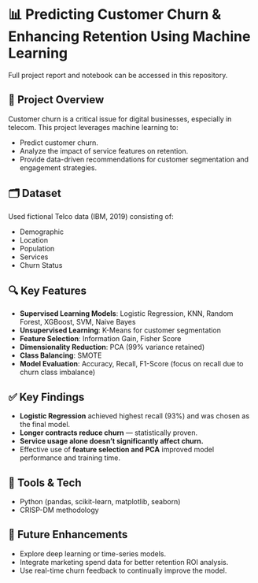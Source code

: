 # 📊 Predicting Customer Churn & Enhancing Retention Using Machine Learning
Full project report and notebook can be accessed in this repository.

## 🧠 Project Overview
Customer churn is a critical issue for digital businesses, especially in telecom. This project leverages machine learning to:
- Predict customer churn.
- Analyze the impact of service features on retention.
- Provide data-driven recommendations for customer segmentation and engagement strategies.

## 🗂️ Dataset
Used fictional Telco data (IBM, 2019) consisting of:
- Demographic
- Location
- Population
- Services
- Churn Status

## 🔍 Key Features
- **Supervised Learning Models**: Logistic Regression, KNN, Random Forest, XGBoost, SVM, Naive Bayes  
- **Unsupervised Learning**: K-Means for customer segmentation  
- **Feature Selection**: Information Gain, Fisher Score  
- **Dimensionality Reduction**: PCA (99% variance retained)  
- **Class Balancing**: SMOTE  
- **Model Evaluation**: Accuracy, Recall, F1-Score (focus on recall due to churn class imbalance)

## ✅ Key Findings
- **Logistic Regression** achieved highest recall (93%) and was chosen as the final model.
- **Longer contracts reduce churn** — statistically proven.
- **Service usage alone doesn’t significantly affect churn.**
- Effective use of **feature selection and PCA** improved model performance and training time.

## 🔧 Tools & Tech
- Python (pandas, scikit-learn, matplotlib, seaborn)
- CRISP-DM methodology

## 🚀 Future Enhancements
- Explore deep learning or time-series models.
- Integrate marketing spend data for better retention ROI analysis.
- Use real-time churn feedback to continually improve the model.
